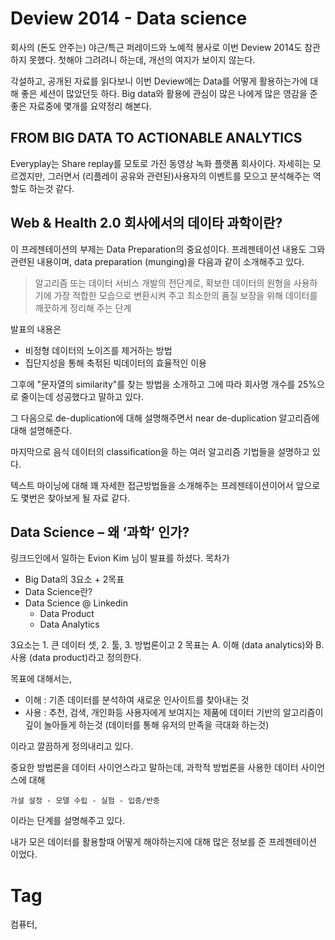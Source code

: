 Deview 2014 - Data science
============================
회사의 (돈도 안주는) 야근/특근 퍼레이드와 노예적 봉사로 이번 Deview 2014도 참관하지 못했다. 첫해야 그려려니 하는데, 개선의 여지가 보이지 않는다.

각설하고, 공개된 자료를 읽다보니 이번 Deview에는 Data를 어떻게 활용하는가에 대해 좋은 세션이 많았던듯 하다. Big data와 활용에 관심이 많은 나에게 많은 영감을 준 좋은 자료중에 몇개를 요약정리 해본다.

FROM BIG DATA TO ACTIONABLE ANALYTICS
--------------------------------------

Everyplay는 Share replay를 모토로 가진 동영상 녹화 플랫폼 회사이다. 자세히는 모르겠지만, 그러면서 (리플레이 공유와 관련된)사용자의 이벤트를 모으고 분석해주는 역할도 하는것 같다.

Web & Health 2.0 회사에서의 데이타 과학이란?
--------------------------------------

이 프레젠테이션의 부제는 Data Preparation의 중요성이다. 프레젠테이션 내용도 그와 관련된 내용이며, data preparation (munging)을 다음과 같이 소개해주고 있다.

> 알고리즘 또는 데이터 서비스 개발의 전단계로, 확보한 데이터의 원형을 사용하기에 가장 적합한 모습으로 변환시켜 주고 최소한의 품질 보장을 위해 데이터를 깨끗하게 정리해 주는 단계

발표의 내용은
 * 비정형 데이터의 노이즈를 제거하는 방법
 * 집단지성을 통해 축젂된 빅데이터의 효율적인 이용

그후에 "문자열의 similarity"를 찾는 방법을 소개하고 그에 따라 회사명 개수를 25%으로 줄이는데 성공했다고 말하고 있다.

그 다음으로 de-duplication에 대해 설명해주면서 near de-duplication 알고리즘에 대해 설명해준다.

마지막으로 음식 데이터의 classification을 하는 여러 알고리즘 기법들을 설명하고 있다.

텍스트 마이닝에 대해 꽤 자세한 접근방법들을 소개해주는 프레젠테이션이어서 앞으로도 몇번은 찾아보게 될 자료 같다.

Data Science – 왜 ‘과학’ 인가?
----------------------------

링크드인에서 일하는 Evion Kim 님이 발표를 하셨다. 목차가

 * Big Data의 3요소 + 2목표
 * Data Science란?
 * Data Science @ Linkedin
   * Data Product
   * Data Analytics

3요소는 1. 큰 데이터 셋, 2. 툴, 3. 방법론이고 2 목표는 A. 이해 (data analytics)와 B. 사용 (data product)라고 정의한다.

목표에 대해서는,

 * 이해 : 기존 데이터를 분석하여 새로운 인사이트를 찾아내는 것
 * 사용 : 추천, 검색, 개인화등 사용자에게 보여지는 제품에 데이터 기반의 알고리즘이 깊이 놀아들게 하는것 (데이터를 통해 유저의 만족을 극대화 하는것)

이라고 깔끔하게 정의내리고 있다.

중요한 방법론을 데이터 사이언스라고 말하는데, 과학적 방법론을 사용한 데이터 사이언스에 대해

```
가설 설정 - 모델 수립 - 실험 - 입증/반증
```

이라는 단계를 설명해주고 있다.

내가 모은 데이터를 활용할때 어떻게 해야하는지에 대해 많은 정보를 준 프레젠테이션 이었다.

Tag
====
컴퓨터,